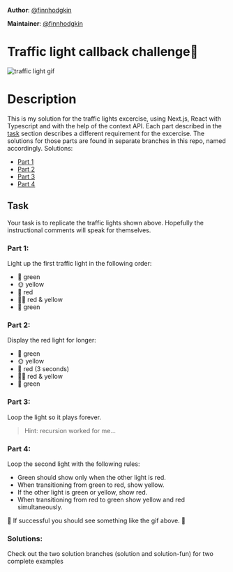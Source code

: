 **Author**: [@finnhodgkin](https://github.com/finnhodgkin)

**Maintainer**: [@finnhodgkin](https://github.com/finnhodgkin)  

# Traffic light callback challenge:vertical_traffic_light:

![traffic light gif](https://user-images.githubusercontent.com/22300773/27510355-77a53678-5906-11e7-8215-845f9c987e09.gif)

# Description
This is my solution for the traffic lights excercise, using Next.js, React with Typescript and with the help of the context API.
Each part described in the [task](##Task) section describes a different requirement for the excercise. The solutions for those parts are found in separate branches in this repo, named accordingly. 
Solutions:

* [Part 1](https://github.com/GeorgeKyriakou/traffic_lights/tree/part-1) 
* [Part 2](https://github.com/GeorgeKyriakou/traffic_lights/tree/part-2)
* [Part 3](https://github.com/GeorgeKyriakou/traffic_lights/tree/part-3)
* [Part 4](https://github.com/GeorgeKyriakou/traffic_lights/tree/part-4)

## Task

Your task is to replicate the traffic lights shown above.  Hopefully the instructional comments will speak for
themselves.

### Part 1:

Light up the first traffic light in the following order:

+ :green_apple: green
+ :sun_with_face: yellow
+ :red_circle: red
+ :red_circle::sun_with_face: red & yellow
+ :green_apple: green

### Part 2:

Display the red light for longer:

+ :green_apple: green
+ :sun_with_face: yellow
+ :red_circle: red (3 seconds)
+ :red_circle::sun_with_face: red & yellow
+ :green_apple: green

### Part 3:

Loop the light so it plays forever.

> Hint: recursion worked for me...

### Part 4:

Loop the second light with the following rules:

+ Green should show only when the other light is red.
+ When transitioning from green to red, show yellow.
+ If the other light is green or yellow, show red.
+ When transitioning from red to green show yellow and red simultaneously.

:vertical_traffic_light: If successful you should see something like the
gif above. :tada:

### Solutions:

Check out the two solution branches (solution and solution-fun) for two complete examples